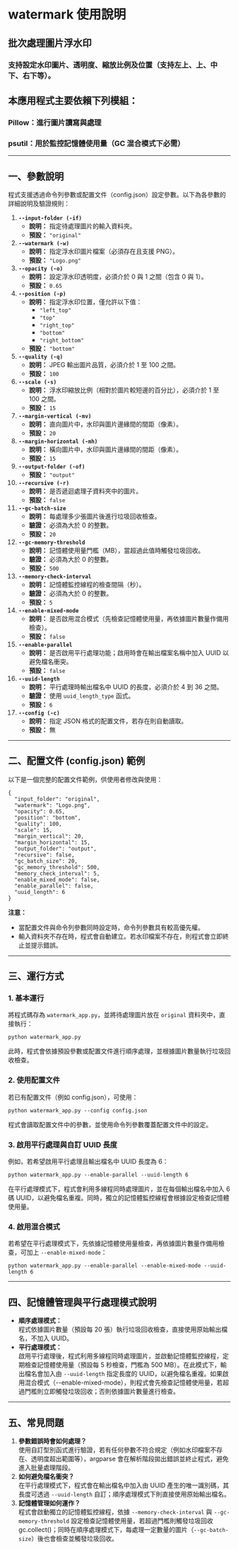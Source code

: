 # watermark 使用說明

## 批次處理圖片浮水印

### 支持設定水印圖片、透明度、縮放比例及位置（支持左上、上、中下、右下等）。
## 本應用程式主要依賴下列模組：
### Pillow：進行圖片讀寫與處理
### psutil：用於監控記憶體使用量（GC 混合模式下必需）

---

## 一、參數說明

程式支援透過命令列參數或配置文件（config.json）設定參數。以下為各參數的詳細說明及驗證規則：

1. **`--input-folder (-if)`**
    - **說明：** 指定待處理圖片的輸入資料夾。
    - **預設：** `"original"`
2. **`--watermark (-w)`**
    - **說明：** 指定浮水印圖片檔案（必須存在且支援 PNG）。
    - **預設：** `"Logo.png"`
3. **`--opacity (-o)`**
    - **說明：** 設定浮水印透明度，必須介於 0 與 1 之間（包含 0 與 1）。
    - **預設：** `0.65`
4. **`--position (-p)`**
    - **說明：** 指定浮水印位置，僅允許以下值：
        - `"left_top"`
        - `"top"`
        - `"right_top"`
        - `"bottom"`
        - `"right_bottom"`
    - **預設：** `"bottom"`
5. **`--quality (-q)`**
    - **說明：** JPEG 輸出圖片品質，必須介於 1 至 100 之間。
    - **預設：** `100`
6. **`--scale (-s)`**
    - **說明：** 浮水印縮放比例（相對於圖片較短邊的百分比），必須介於 1 至 100 之間。
    - **預設：** `15`
7. **`--margin-vertical (-mv)`**
    - **說明：** 直向圖片中，水印與圖片邊緣間的間距（像素）。
    - **預設：** `20`
8. **`--margin-horizontal (-mh)`**
    - **說明：** 橫向圖片中，水印與圖片邊緣間的間距（像素）。
    - **預設：** `15`
9. **`--output-folder (-of)`**
    - **預設：** `"output"`
10. **`--recursive (-r)`**
    - **說明：** 是否遞迴處理子資料夾中的圖片。
    - **預設：** `false`
11. **`--gc-batch-size`**
    - **說明：** 每處理多少張圖片後進行垃圾回收檢查。
    - **驗證：** 必須為大於 0 的整數。
    - **預設：** `20`
12. **`--gc-memory-threshold`**
    - **說明：** 記憶體使用量門檻（MB），當超過此值時觸發垃圾回收。
    - **驗證：** 必須為大於 0 的整數。
    - **預設：** `500`
13. **`--memory-check-interval`**
    - **說明：** 記憶體監控線程的檢查間隔（秒）。
    - **驗證：** 必須為大於 0 的整數。
    - **預設：** `5`
14. **`--enable-mixed-mode`**
    - **說明：** 是否啟用混合模式（先檢查記憶體使用量，再依據圖片數量作備用檢查）。
    - **預設：** `false`
15. **`--enable-parallel`**
    - **說明：** 是否啟用平行處理功能；啟用時會在輸出檔案名稱中加入 UUID 以避免檔名衝突。
    - **預設：** `false`
16. **`--uuid-length`**
    - **說明：** 平行處理時輸出檔名中 UUID 的長度，必須介於 4 到 36 之間。
    - **驗證：** 使用 `uuid_length_type` 函式。
    - **預設：** `6`
17. **`--config (-c)`**
    - **說明：** 指定 JSON 格式的配置文件，若存在則自動讀取。
    - **預設：** 無

* * *

## 二、配置文件 (config.json) 範例

以下是一個完整的配置文件範例，供使用者修改與使用：

```
{
  "input_folder": "original",
  "watermark": "Logo.png",
  "opacity": 0.65,
  "position": "bottom",
  "quality": 100,
  "scale": 15,
  "margin_vertical": 20,
  "margin_horizontal": 15,
  "output_folder": "output",
  "recursive": false,
  "gc_batch_size": 20,
  "gc_memory_threshold": 500,
  "memory_check_interval": 5,
  "enable_mixed_mode": false,
  "enable_parallel": false,
  "uuid_length": 6
}
```

**注意：**

- 當配置文件與命令列參數同時設定時，命令列參數具有較高優先權。
- 輸入資料夾不存在時，程式會自動建立。若水印檔案不存在，則程式會立即終止並提示錯誤。

* * *

## 三、運行方式

### 1\. 基本運行

將程式碼存為 `watermark_app.py`，並將待處理圖片放在 `original` 資料夾中，直接執行：

```
python watermark_app.py
```

此時，程式會依據預設參數或配置文件進行順序處理，並根據圖片數量執行垃圾回收檢查。

### 2\. 使用配置文件

若已有配置文件（例如 config.json），可使用：

```
python watermark_app.py --config config.json
```

程式會讀取配置文件中的參數，並使用命令列參數覆蓋配置文件中的設定。

### 3\. 啟用平行處理與自訂 UUID 長度

例如，若希望啟用平行處理且輸出檔名中 UUID 長度為 6：

```
python watermark_app.py --enable-parallel --uuid-length 6
```

在平行處理模式下，程式會利用多線程同時處理圖片，並在每個輸出檔名中加入 6 碼 UUID，以避免檔名重複。同時，獨立的記憶體監控線程會根據設定檢查記憶體使用量。

### 4\. 啟用混合模式

若希望在平行處理模式下，先依據記憶體使用量檢查，再依據圖片數量作備用檢查，可加上 `--enable-mixed-mode`：

```
python watermark_app.py --enable-parallel --enable-mixed-mode --uuid-length 6
```

* * *

## 四、記憶體管理與平行處理模式說明

- **順序處理模式：**  
程式依據圖片數量（預設每 20 張）執行垃圾回收檢查，直接使用原始輸出檔名，不加入 UUID。
- **平行處理模式：**  
啟用平行處理後，程式利用多線程同時處理圖片，並啟動記憶體監控線程，定期檢查記憶體使用量（預設每 5 秒檢查，門檻為 500 MB）。在此模式下，輸出檔名會加入由 `--uuid-length` 指定長度的 UUID，以避免檔名重複。如果啟用混合模式（--enable-mixed-mode），則程式會先檢查記憶體使用量，若超過門檻則立即觸發垃圾回收；否則依據圖片數量進行檢查。

* * *

## 五、常見問題

1. **參數錯誤時會如何處理？**  
使用自訂型別函式進行驗證，若有任何參數不符合規定（例如水印檔案不存在、透明度超出範圍等），argparse 會在解析階段拋出錯誤並終止程式，避免進入批量處理階段。
2. **如何避免檔名衝突？**  
在平行處理模式下，程式會在輸出檔名中加入由 UUID 產生的唯一識別碼，其長度可透過 `--uuid-length` 自訂；順序處理模式下則直接使用原始輸出檔名。
3. **記憶體管理如何運作？**  
程式會啟動獨立的記憶體監控線程，依據 `--memory-check-interval` 與 `--gc-memory-threshold` 設定檢查記憶體使用量，若超過門檻則觸發垃圾回收 gc.collect()；同時在順序處理模式下，每處理一定數量的圖片（`--gc-batch-size`）後也會檢查並觸發垃圾回收。
